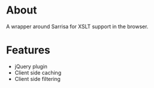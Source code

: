 # About

A wrapper around Sarrisa for XSLT support in the browser.

# Features

* jQuery plugin
* Client side caching
* Client side filtering